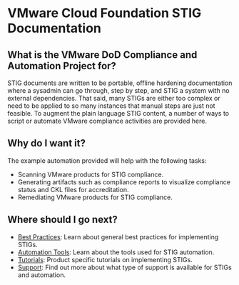 # VMware Cloud Foundation STIG Documentation

## What is the VMware DoD Compliance and Automation Project for?

STIG documents are written to be portable, offline hardening documentation where a sysadmin can go through, step by step, and STIG a system with no external dependencies. That said, many STIGs are either too complex or need to be applied to so many instances that manual steps are just not feasible. To augment the plain language STIG content, a number of ways to script or automate VMware compliance activities are provided here.

## Why do I want it?

The example automation provided will help with the following tasks:
- Scanning VMware products for STIG compliance.
- Generating artifacts such as compliance reports to visualize compliance status and CKL files for accreditation.
- Remediating VMware products for STIG compliance.

## Where should I go next?

* [Best Practices](../best-practices/best-practices.md): Learn about general best practices for implementing STIGs.
* [Automation Tools](../automation-tools/automation-tools.md): Learn about the tools used for STIG automation.
* [Tutorials](../tutorials/tutorials.md): Product specific tutorials on implementing STIGs.
* [Support](../support/support.md): Find out more about what type of support is available for STIGs and automation.

